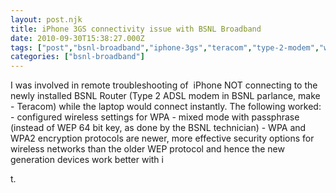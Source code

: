 ```yaml
---
layout: post.njk
title: iPhone 3GS connectivity issue with BSNL Broadband
date: 2010-09-30T15:38:27.000Z
tags: ["post","bsnl-broadband","iphone-3gs","teracom","type-2-modem","wi-fi","wpa"]
categories: ["bsnl-broadband"]
---
```


I was involved in remote troubleshooting of  iPhone NOT connecting to the newly installed BSNL Router (Type 2 ADSL modem in BSNL parlance, make - Teracom) while the laptop would connect instantly. The following worked: - configured wireless settings for WPA - mixed mode with passphrase (instead of WEP 64 bit key, as done by the BSNL technician) - WPA and WPA2 encryption protocols are newer, more effective security options for wireless networks than the older WEP protocol and hence the new generation devices work better with i

t.
